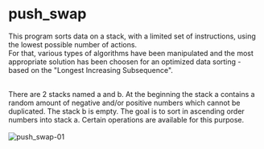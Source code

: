 # push_swap

This program sorts data on a stack, with a limited set of instructions, using the lowest possible number of actions. <br>
For that, various types of algorithms have been manipulated and the most appropriate solution has been choosen for an optimized data sorting - based on the "Longest Increasing Subsequence".<br> <br>

There are 2 stacks named a and b. At the beginning the stack a contains a random amount of negative and/or positive numbers which cannot be duplicated. The stack b is empty. The goal is to sort in ascending order numbers into stack a. Certain operations are available for this purpose.<br> <br>
![push_swap-01](https://github.com/RanniSch/push_swap/assets/104382315/628c1aa3-d59a-4beb-aa10-2960bdf6dc89)

